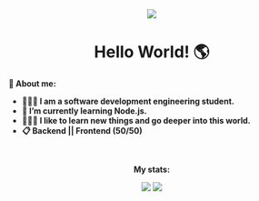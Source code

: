 <div align="center">
  <img src="https://media1.tenor.com/images/7a02a98776f6b89c59c3cf8fdbfa0e9b/tenor.gif?itemid=14522842">
  <h1>Hello World! 🌎</h1>
</div>

<div>
    <p><b>💼 About me:</p>
    <ul>
      <li>👨🏽‍🎓 I am a software development engineering student.</li> 
      <li>🧠 I’m currently learning Node.js.</li> 
      <li>👩🏻‍💻 I like to learn new things and go deeper into this world.</li> 
      <li>📋 Backend || Frontend (50/50)</li> 
    </ul>
  <br>
</div>
 

<div align="center">
  <p><b>My stats:</p>
  <img src="https://github-readme-stats.vercel.app/api?username=JoseABermudez57&theme=dark&show_icons=true">
  <img src="https://github-readme-stats.vercel.app/api/top-langs/?username=JoseABermudez57&theme=dark&show_icons=true">
</div><br>

